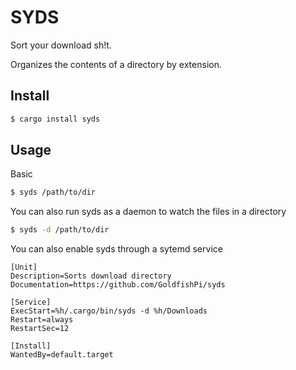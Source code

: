 # SYDS
Sort your download sh!t.

Organizes the contents of a directory by extension.

## Install
```bash
$ cargo install syds
```

## Usage

Basic
```bash
$ syds /path/to/dir
```

You can also run syds as a daemon to watch the files in a directory
```bash
$ syds -d /path/to/dir
```

You can also enable syds through a sytemd service
```service
[Unit]
Description=Sorts download directory
Documentation=https://github.com/GoldfishPi/syds

[Service]
ExecStart=%h/.cargo/bin/syds -d %h/Downloads
Restart=always
RestartSec=12

[Install]
WantedBy=default.target
```

